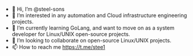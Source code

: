 - 👋 Hi, I’m @steel-sons
- 👀 I’m interested in any automation and Cloud infrastructure engineering projects.
- 🌱 I’m currently learning GoLang, and want to move on as a system developer for Linux/UNIX open-source projects.
- 💞️ I’m looking to collaborate on open-source Linux/UNIX projects.
- 📫 How to reach me https://t.me/stee1

<!---
steel-sons/steel-sons is a ✨ special ✨ repository because its `README.md` (this file) appears on your GitHub profile.
You can click the Preview link to take a look at your changes.
--->
